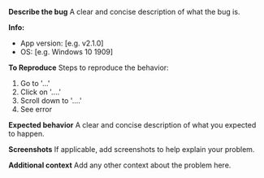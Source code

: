 **Describe the bug**
A clear and concise description of what the bug is.

**Info:**
 - App version: [e.g. v2.1.0]
 - OS: [e.g. Windows 10 1909]

**To Reproduce**
Steps to reproduce the behavior:
1. Go to '...'
2. Click on '....'
3. Scroll down to '....'
4. See error

**Expected behavior**
A clear and concise description of what you expected to happen.

**Screenshots**
If applicable, add screenshots to help explain your problem.

**Additional context**
Add any other context about the problem here.
